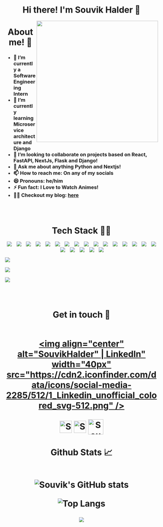 <h1 align="center">Hi there! I'm Souvik Halder 👋 </h1>

<img class="fit-picture" align="right"
     width="400" height="400"
     src="https://i.imgur.com/iigzIrT.png">

<h1 align="center">About me! 🚀</h1>

<!-- You can just ccopy it i have also done the same 😉 -->

<h3>
  
- 🔭 I’m currently a Software Engineering Intern
- 🌱 I’m currently learning Microservice architecture and Django
- 👯 I’m looking to collaborate on projects based on React, FastAPI, NextJs, Flask and Django!
- 💬 Ask me about anything Python and Nextjs!  
- 📫 How to reach me: On any of my socials
- 😄 Pronouns: he/him
- ⚡ Fun fact: I Love to Watch Animes!
- ✍🏼 Checkout my blog: [here](https://3d-portv1.vercel.app/)
</h3>
<br />
<br>

<h1 align="center">Tech Stack 👩‍💻</h1>
<p align="center">
  <img src="https://img.shields.io/badge/django-092E20.svg?&style=for-the-badge&logo=django&logoColor=white" />&nbsp;&nbsp;&nbsp;
  <img src="https://img.shields.io/badge/python-3670A0?style=for-the-badge&logo=python&logoColor=ffdd54" />&nbsp;&nbsp;&nbsp;
  <!-- <img src="https://img.shields.io/badge/flutter-45B6FE.svg?&style=for-the-badge&logo=flutter&logoColor=white" />&nbsp;&nbsp;&nbsp; -->
  <img src="https://img.shields.io/badge/bootstrap-563d7c.svg?&style=for-the-badge&logo=bootstrap&logoColor=white" />&nbsp;&nbsp;&nbsp;
  <img src="https://img.shields.io/badge/Sqlite-20639B.svg?&style=for-the-badge&logo=sqlite&logoColor=white" />&nbsp;&nbsp;&nbsp;
  <img src="https://img.shields.io/badge/flask-FFFFFF.svg?&style=for-the-badge&logo=flask&logoColor=black" />&nbsp;&nbsp;&nbsp;
  <img src="https://img.shields.io/badge/javascript-%23323330.svg?style=for-the-badge&logo=javascript&logoColor=%23F7DF1E" />&nbsp;&nbsp;&nbsp;
  <!-- <img src="https://img.shields.io/badge/dart-%230175C2.svg?style=for-the-badge&logo=dart&logoColor=white"/>&nbsp;&nbsp;&nbsp; -->
  <img src="https://img.shields.io/badge/git-%23F05033.svg?style=for-the-badge&logo=git&logoColor=white"/>&nbsp;&nbsp;&nbsp;
  <!-- <img src="https://img.shields.io/badge/-mocha-%238D6748?style=for-the-badge&logo=mocha&logoColor=white"/>&nbsp;&nbsp;&nbsp; -->
  <img src="https://img.shields.io/badge/Keras-%23D00000.svg?style=for-the-badge&logo=Keras&logoColor=white"/>&nbsp;&nbsp;&nbsp;
  <img src="https://img.shields.io/badge/numpy-%23013243.svg?style=for-the-badge&logo=numpy&logoColor=white"/>&nbsp;&nbsp;&nbsp;
  <img src="https://img.shields.io/badge/pandas-%23150458.svg?style=for-the-badge&logo=pandas&logoColor=white"/>&nbsp;&nbsp;&nbsp;
  <img src="https://img.shields.io/badge/scikit--learn-%23F7931E.svg?style=for-the-badge&logo=scikit-learn&logoColor=white"/>&nbsp;&nbsp;&nbsp; 
  <!-- <img src="https://img.shields.io/badge/c++-%2300599C.svg?style=for-the-badge&logo=c%2B%2B&logoColor=white"/>&nbsp;&nbsp;&nbsp;  -->
  <!-- <img src="https://img.shields.io/badge/c-%2300599C.svg?style=for-the-badge&logo=c&logoColor=white"/>&nbsp;&nbsp;&nbsp;  -->
  <img src="https://img.shields.io/badge/css3-%231572B6.svg?style=for-the-badge&logo=css3&logoColor=white"/>&nbsp;&nbsp;&nbsp; 
  <img src="https://img.shields.io/badge/html5-%23E34F26.svg?style=for-the-badge&logo=html5&logoColor=white"/>&nbsp;&nbsp;&nbsp; 
  <!-- <img src="https://img.shields.io/badge/lua-%232C2D72.svg?style=for-the-badge&logo=lua&logoColor=white"/>&nbsp;&nbsp;&nbsp;  -->
  <img src="https://img.shields.io/badge/markdown-%23000000.svg?style=for-the-badge&logo=markdown&logoColor=white"/>&nbsp;&nbsp;&nbsp; 
  <!-- <img src="https://img.shields.io/badge/Solidity-%23363636.svg?style=for-the-badge&logo=solidity&logoColor=white"/>&nbsp;&nbsp;&nbsp;  -->
  <!-- <img src="https://img.shields.io/badge/swift-F54A2A?style=for-the-badge&logo=swift&logoColor=white"/>&nbsp;&nbsp;&nbsp;  -->
  <img src="https://img.shields.io/badge/typescript-%23007ACC.svg?style=for-the-badge&logo=typescript&logoColor=white"/>&nbsp;&nbsp;&nbsp; 
  <!-- <img src="https://img.shields.io/badge/Semantic%20UI%20React-%2335BDB2.svg?style=for-the-badge&logo=SemanticUIReact&logoColor=white"/>&nbsp;&nbsp;&nbsp;  -->
  <img src="https://img.shields.io/badge/react-%2320232a.svg?style=for-the-badge&logo=react&logoColor=%2361DAFB"/>&nbsp;&nbsp;&nbsp; 
  <img src="https://img.shields.io/badge/Next-black?style=for-the-badge&logo=next.js&logoColor=white"/>&nbsp;&nbsp;&nbsp; 
  <img src="https://img.shields.io/badge/r-%23276DC3.svg?style=flat&logo=r&logoColor=white"/>&nbsp;&nbsp;&nbsp; 
  <img src="https://img.shields.io/badge/postgres-%23316192.svg?style=for-the-badge&logo=postgresql&logoColor=white"/>&nbsp;&nbsp;&nbsp; 
  <img src="https://img.shields.io/badge/MongoDB-%234ea94b.svg?style=for-the-badge&logo=mongodb&logoColor=white"/>&nbsp;&nbsp;&nbsp; 
  <img src="(https://img.shields.io/badge/firebase-%23039BE5.svg?style=flat&logo=firebase"/>&nbsp;&nbsp;&nbsp;

<img src="https://img.shields.io/badge/Google%20Cloud-%234285F4.svg?style=flat&logo=google-cloud&logoColor=white"/>&nbsp;&nbsp;&nbsp;

<img src="https://img.shields.io/badge/angular-%23DD0031.svg?style=flat&logo=angular&logoColor=white"/>&nbsp;&nbsp;&nbsp;

<img src="https://img.shields.io/badge/tailwindcss-%2338B2AC.svg?style=flat&logo=tailwind-css&logoColor=white"/>&nbsp;&nbsp;&nbsp;

</p>

<br />
<br>

<h1 align="center">Get in touch 🤝
<br />
<br>

[<img align="center" alt="SouvikHalder" | Linkedln" width="40px" src="https://cdn2.iconfinder.com/data/icons/social-media-2285/512/1_Linkedin_unofficial_colored_svg-512.png" />][linkedin]

<!-- [![LinkedIn](https://img.shields.io/badge/LinkedIn-%230077B5.svg?logo=linkedin&logoColor=white)](https://linkedin.com/in/SouvikKumarHalder) -->

[<img align="center" alt="SouvikHalder | Twitter" width="40px" src="https://cdn2.iconfinder.com/data/icons/social-media-2285/512/1_Twitter_colored_svg-512.png" />][twitter]
[<img align="center" alt="SouvikHalder | Instagram" width="40px" src="https://cdn2.iconfinder.com/data/icons/social-media-2285/512/1_Instagram_colored_svg_1-512.png" />][instagram]
[<img align="center" alt="SouvikHalder | Gmail" width="50px" src="https://cdn4.iconfinder.com/data/icons/logos-brands-in-colors/48/google-gmail-512.png"/>][gmail]

</h1>

<h1 align="center">Github Stats 📈
<br />
<br>

![Souvik's GitHub stats](https://github-readme-stats.vercel.app/api?username=Dope-Otaku&theme=midnight-purple&hide_border=false&include_all_commits=true&count_private=false)

![Top Langs](https://github-readme-stats.vercel.app/api/top-langs/?username=Dope-Otaku&theme=midnight-purple&hide_border=false&include_all_commits=true&count_private=false&layout=compact)

<p align="center">
   <img src="https://visitcount.itsvg.in/api?id=Dope-Otaku&icon=0&color=0")
</p>

[linkedin]: https://linkedin.com/in/SouvikKumarHalder

<!-- [twitter]: https://twitter.com/rooohini_ -->

[twitter]: https://twitter.com/
[instagram]: https://www.instagram.com/codertheshy/
[gmail]: souvikhalder68@gmail.com

<br />
